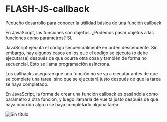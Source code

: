 # FLASH-JS-callback
Pequeño desarrollo para conocer la utilidad básica de una función callback

En JavaScript, las funciones son objetos. ¿Podemos pasar objetos a las funciones como parámetros? Sí.

JavaScript ejecuta el código secuencialmente en orden descendente. Sin embargo, hay algunos casos en los que el código se ejecuta (o debe ejecutarse) después de que ocurra otra cosa y también de forma no secuencial. Esto se llama programación asíncrona.

Los callbacks aseguran que una función no se va a ejecutar antes de que se complete una tarea, sino que se ejecutará justo después de que la tarea se haya completado.

En JavaScript, la forma de crear una función callback es pasándola como parámetro a otra función, y luego llamarla de vuelta justo después de que haya ocurrido algo o se haya completado alguna tarea.


![Sin título](https://user-images.githubusercontent.com/113071685/202063658-4eba1f52-984b-4d3f-8484-9ad0da6c2d7f.png)


